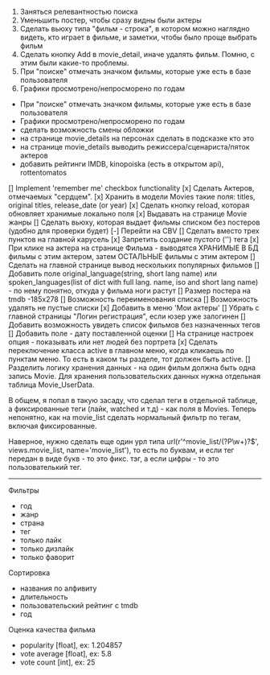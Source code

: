 1. Заняться релевантностью поиска
2. Уменьшить постер, чтобы сразу видны были актеры
3. Сделать вьюху типа "фильм - строка", в котором можно наглядно видеть, кто играет
в фильме, и заметки, чтобы было проще выбрать фильм
4. Сделать кнопку Add в movie_detail, иначе удалять фильм. Помню, с этим были какие-то проблемы.
5. При "поиске" отмечать значком фильмы, которые уже есть в базе пользователя
6. Графики просмотрено/непросморено по годам

- При "поиске" отмечать значком фильмы, которые уже есть в базе пользователя
- Графики просмотрено/непросморено по годам
- сделать возможность смены обложки
- на странице movie_details на персонах сделать в подсказке кто это
- на странице movie_details выводить режиссера/сценариста/пяток актеров
- добавить рейтинги IMDB, kinopoiska (есть в открытом api), rottentomatos

[] Implement 'remember me' checkbox functionality 
[x] Сделать Актеров, отмечаемых "сердцем".
[x] Хранить в модели Movies такие поля: titles, original titles, release_date (or year)
[x] Сделать кнопку reload, которая обновляет хранимые локально поля
[x] Выдавать на странице Movie жанры
[] Сделать вьюху, которая выдает фильмы списком без постеров (удобно для проверки будет)
[-] Перейти на CBV
[] Сделать вместо трех пунктов на главной карусель
[x] Запретить создание пустого ('') тега
[x] При клике на актера на странице Фильма - выводятся ХРАНИМЫЕ В БД фильмы с этим актером, затем ОСТАЛЬНЫЕ фильмы с этим актером
[] Сделать на главной странице вывод нескольких популярных фильмов
[] Добавить поле original_language(string, short lang name) или spoken_languages(list of dict with full lang. name, iso and short lang name) - по нему понятно, откуда у фильма ноги растут
[] Размер постера на tmdb -185x278 
[] Возможность переименования списка
[] Возможность удалять не пустые списки
[x] Добавить в меню 'Мои актеры'
[] Убрать с главной страницы "Логин регистрация", если юзер уже залогинен
[] Добавить возможность увидеть список фильмов без назначенных тегов
[] Добавить поле - дату поставленной оценки
[] На странице настроек опция - показывать или нет людей без портрета
[x] Сделать переключение класса active в главном меню, когда кликаешь по пунктам меню. То есть в каком ты разделе, тот должен быть active.
[] Разделить логику хранения данных - на один фильм должна быть одна запись Movie. Для хранения пользовательских данных нужна отдельная таблица Movie_UserData.

В общем, я попал в такую засаду, что сделал теги в отдельной таблице, а
фиксированные теги (лайк, watched и т.д) - как поля в Movies. Теперь 
непонятно, как на movie_list сделать нормальный фильтр по тегам, включая
фиксированные.

Наверное, нужно сделать еще один урл типа
    url(r'^movie_list/(?P<tag>\w+)?$', views.movie_list, name='movie_list'),
то есть по буквам, и если тег передан в виде букв - то это фикс. тэг, а 
если цифры - то это пользователький тег.

-----------
Фильтры
- год
- жанр
- страна
- тег
- только лайк
- только дизлайк
- только фаворит

Сортировка
- названия по алфивиту
- длительность
- пользовательский рейтинг с tmdb
- год

Оценка качества фильма
- popularity [float], ex: 1.204857
- vote average [float], ex: 5.8
- vote count [int], ex: 25

